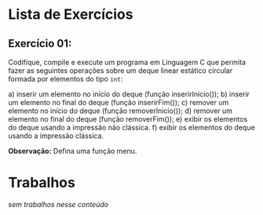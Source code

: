 # Lista de Exercícios

## Exercício 01:

Codifique, compile e execute um programa em Linguagem C que permita fazer as seguintes operações sobre um deque linear estático circular formada por elementos do tipo `int`:

a) inserir um elemento no início do deque (função inserirInicio()); 
b) inserir um elemento no final do deque (função inserirFim());
c) remover um elemento no início do deque (função removerInicio());
d) remover um elemento no final do deque (função removerFim());
e) exibir os elementos do deque usando a impressão não clássica.
f) exibir os elementos do deque usando a impressão clássica.

**Observação:** Defina uma função menu.

# Trabalhos

*sem trabalhos nesse conteúdo*
